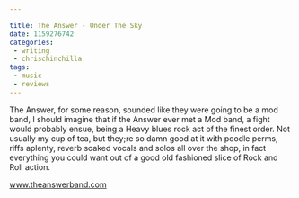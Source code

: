 ```yaml
---

title: The Answer - Under The Sky
date: 1159276742
categories:
 - writing
 - chrischinchilla
tags: 
 - music 
 - reviews
---
```


The Answer, for some reason, sounded like they were going to be a mod band, I should imagine that if the Answer ever met a Mod band, a fight would probably ensue, being a Heavy blues rock act of the finest order. Not usually my cup of tea, but they;re so damn good at it with poodle perms, riffs aplenty, reverb soaked vocals and solos all over the shop, in fact everything you could want out of a good old fashioned slice of Rock and Roll action.

<a href='https://www.theanswerband.com' target='_blank'>www.theanswerband.com</a>
